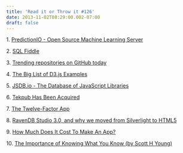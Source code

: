 ```yaml
---
title: 'Read it or Throw it #126'
date: 2013-11-02T08:29:00.002-07:00
draft: false
---
```


1. [PredictionIO - Open Source Machine Learning Server](http://prediction.io/)  

2. [SQL Fiddle](http://sqlfiddle.com/)

3. [Trending repositories on GitHub today](https://github.com/trending)

4. [The Big List of D3.js Examples](http://christopheviau.com/d3list/)

5. [JSDB.io - The Database of JavaScript Libraries](http://www.jsdb.io/?sort=trending)

6. [Tekpub Has Been Acquired](http://wekeroad.com/2013/10/30/tekpub/expanding)

7. [The Twelve-Factor App](http://12factor.net/)

8. [RavenDB Studio 3.0, and why we moved from Silverlight to HTML5](http://debuggerdotbreak.wordpress.com/2013/09/25/ravendb-studio-3-0-and-why-we-moved-from-silverlight-to-html5/)

9. [How Much Does It Cost To Make An App?](http://howmuchtomakeanapp.com/)

10. [The Importance of Knowing What You Know (by Scott H Young)](http://www.scotthyoung.com/blog/2013/09/19/metalearning/)